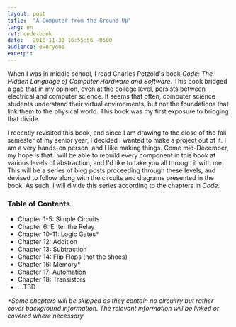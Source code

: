 ```yaml
---
layout:	post
title:	"A Computer from the Ground Up"
lang: en
ref: code-book
date:	2018-11-30 16:55:56 -0500
audience: everyone
excerpt:
---
```


When I was in middle school, I read Charles Petzold's book _Code: The Hidden Language of Computer Hardware and Software_. This book bridged a gap that in my opinion, even at the college level, persists between electrical and computer science. It seems that often, computer science students understand their virtual environments, but not the foundations that link them to the physical world. This book was my first exposure to bridging that divide.  

I recently revisited this book, and since I am drawing to the close of the fall semester of my senior year, I decided I wanted to make a project out of it. I am a very hands-on person, and I like making things. Come mid-December, my hope is that I will be able to rebuild every component in this book at various levels of abstraction, and I'd like to take you all through it with me. This will be a series of blog posts proceeding through these levels, and devised to follow along with the circuits and diagrams presented in the book. As such, I will divide this series according to the chapters in _Code_.

### Table of Contents

- Chapter 1-5: Simple Circuits
- Chapter 6: Enter the Relay
- Chapter 10-11: Logic Gates\*
- Chapter 12: Addition
- Chapter 13: Subtraction
- Chapter 14: Flip Flops (not the shoes)
- Chapter 16: Memory\*
- Chapter 17: Automation
- Chapter 18: Transistors
- ...TBD

_\*Some chapters will be skipped as they contain no circuitry but rather cover background information. The relevant information will be linked or covered where necessary_
